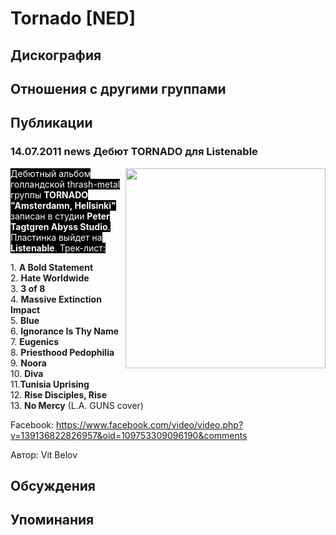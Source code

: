 # Tornado [NED]



## Дискография


## Отношения с другими группами


## Публикации

### 14.07.2011 news Дебют TORNADO для Listenable

<P><FONT style="BACKGROUND-COLOR: #000000" color=#ffffff><IMG height=320 alt="" hspace=0 src="/images/news_rus/2011.07/20140.jpg" width=320 align=right border=0>Дебютный альбом голландской thrash-metal группы <STRONG>TORNADO "Amsterdamn, Hellsinki"</STRONG> записан в студии <STRONG>Peter Tagtgren Abyss Studio</STRONG>. Пластинка выйдет на <STRONG>Listenable</STRONG>. Трек-лист:</FONT></P>
<P>1. <STRONG>A Bold Statement</STRONG><BR>2. <STRONG>Hate Worldwide<BR></STRONG>3. <STRONG>3 of 8</STRONG><BR>4. <STRONG>Massive Extinction Impact</STRONG><BR>5. <STRONG>Blue<BR></STRONG>6. <STRONG>Ignorance Is Thy Name</STRONG><BR>7. <STRONG>Eugenics<BR></STRONG>8. <STRONG>Priesthood Pedophilia</STRONG><BR>9. <STRONG>Noora <BR></STRONG>10. <STRONG>Diva<BR></STRONG>11.<STRONG>Tunisia Uprising<BR></STRONG>12. <STRONG>Rise Disciples, Rise</STRONG><BR>13. <STRONG>No Mercy</STRONG> (L.A. GUNS cover) </P>
<P>Facebook: <A href="https://www.facebook.com/video/video.php?v=139136822826957&oid=109753309096190&comments">https://www.facebook.com/video/video.php?v=139136822826957&oid=109753309096190&comments</A></P>
Автор: Vit Belov


## Обсуждения


## Упоминания

